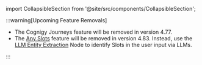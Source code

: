 import CollapsibleSection from '@site/src/components/CollapsibleSection';

:::warning[Upcoming Feature Removals]

  - The Cognigy Journeys feature will be removed in version 4.77.
  - The [Any Slots](https://docs.cognigy.com/ai/empower/nlu/slots-and-lexicons/any-slots/) feature will be removed in version 4.83. Instead, use the [LLM Entity Extraction](https://docs.cognigy.com/ai/nodes/other-nodes/llm-entity-extract/) Node to identify Slots in the user input via LLMs.

:::

